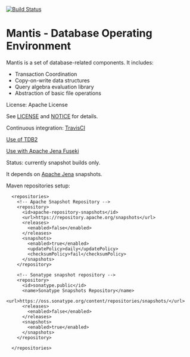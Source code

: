 [![Build Status](https://api.travis-ci.org/afs/mantis.png)](https://travis-ci.org/afs/mantis)

# Mantis - Database Operating Environment

Mantis is a set of database-related components. It includes:

* Transaction Coordination
* Copy-on-write data structures
* Query algebra evaluation library
* Abstraction of basic file operations

License: Apache License 

See [LICENSE](LICENSE) and [NOTICE](NOTICE) for details.

Continuous integration: [TravisCI](https://travis-ci.org/afs/mantis)

[Use of TDB2](use-tdb2.md)

[Use with Apache Jena Fuseki](use-fuseki.md)

Status: currently snapshot builds only.

It depends on [Apache Jena](https://jena.apache.org/) snapshots.

Maven repositories setup:

```
  <repositories>
    <!-- Apache Snapshot Repository -->
    <repository>
      <id>apache-repository-snapshots</id>
      <url>https://repository.apache.org/snapshots</url>
      <releases>
        <enabled>false</enabled>
      </releases>
      <snapshots>
        <enabled>true</enabled>
        <updatePolicy>daily</updatePolicy>
        <checksumPolicy>fail</checksumPolicy>
      </snapshots>
    </repository>

    <!-- Sonatype snapshot repository -->
    <repository>
      <id>sonatype.public</id>
      <name>Sonatype Snapshots Repository</name>
      <url>https://oss.sonatype.org/content/repositories/snapshots/</url>
      <releases>
        <enabled>false</enabled>
      </releases>
      <snapshots>
        <enabled>true</enabled>
      </snapshots>
    </repository>

  </repositories>
```

